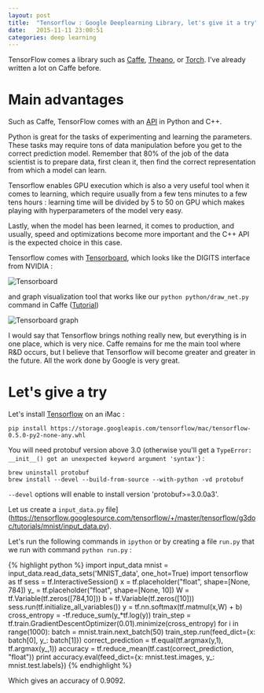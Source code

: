 ```yaml
---
layout: post
title:  "Tensorflow : Google Deeplearning Library, let's give it a try"
date:   2015-11-11 23:00:51
categories: deep learning
---
```


TensorFlow comes a library such as [Caffe](http://caffe.berkeleyvision.org/), [Theano](http://deeplearning.net/software/theano/), or [Torch](http://torch.ch/). I've already written a lot on Caffe before.

# Main advantages

Such as Caffe, TensorFlow comes with an [API](http://tensorflow.org/api_docs) in Python and C++.

Python is great for the tasks of experimenting and learning the parameters. These tasks may require tons of data manipulation before you get to the correct prediction model. Remember that 80% of the job of the data scientist is to prepare data, first clean it, then find the correct representation from which a model can learn.

Tensorflow enables GPU execution which is also a very useful tool when it comes to learning, which require usually from a few tens minutes to a few tens hours : learning time will be divided by 5 to 50 on GPU which makes playing with hyperparameters of the model very easy.

Lastly, when the model has been learned, it comes to production, and usually, speed and optimizations become more important and the C++ API is the expected choice in this case.

Tensorflow comes with [Tensorboard](http://tensorflow.org/how_tos/summaries_and_tensorboard/index.md), which looks like the DIGITS interface from NVIDIA :

![Tensorboard](http://api.tensorflow.org/system/image/body/1675/mnist_tensorboard.png)

and graph visualization tool that works like our `python python/draw_net.py` command in Caffe ([Tutorial](http://christopher5106.github.io/deep/learning/2015/09/04/Deep-learning-tutorial-on-Caffe-Technology.html))

![Tensorboard graph](http://api.tensorflow.org/system/image/body/1691/colorby_structure.png)

I would say that Tensorflow brings nothing really new, but everything is in one place, which is very nice. Caffe remains for me the main tool where R&D occurs, but I believe that Tensorflow will become greater and greater in the future. All the work done by Google is very great.


# Let's give a try

Let's install [Tensorflow](http://tensorflow.org/get_started/os_setup.md) on an iMac :

    pip install https://storage.googleapis.com/tensorflow/mac/tensorflow-0.5.0-py2-none-any.whl

You will need protobuf version above 3.0  (otherwise you'll get a `TypeError: __init__() got an unexpected keyword argument 'syntax'`) :

    brew uninstall protobuf
    brew install --devel --build-from-source --with-python -vd protobuf


`--devel` options will enable to install version  'protobuf>=3.0.0a3'.

Let us create a `input_data.py` file](https://tensorflow.googlesource.com/tensorflow/+/master/tensorflow/g3doc/tutorials/mnist/input_data.py).

Let's run the following commands in `ipython` or by creating a file `run.py` that we run with command `python run.py` :

{% highlight python %}
import input_data
mnist = input_data.read_data_sets('MNIST_data', one_hot=True)
import tensorflow as tf
sess = tf.InteractiveSession()
x = tf.placeholder("float", shape=[None, 784])
y_ = tf.placeholder("float", shape=[None, 10])
W = tf.Variable(tf.zeros([784,10]))
b = tf.Variable(tf.zeros([10]))
sess.run(tf.initialize_all_variables())
y = tf.nn.softmax(tf.matmul(x,W) + b)
cross_entropy = -tf.reduce_sum(y_*tf.log(y))
train_step = tf.train.GradientDescentOptimizer(0.01).minimize(cross_entropy)
for i in range(1000):
  batch = mnist.train.next_batch(50)
  train_step.run(feed_dict={x: batch[0], y_: batch[1]})
correct_prediction = tf.equal(tf.argmax(y,1), tf.argmax(y_,1))
accuracy = tf.reduce_mean(tf.cast(correct_prediction, "float"))
print accuracy.eval(feed_dict={x: mnist.test.images, y_: mnist.test.labels})
{% endhighlight %}

Which gives an accuracy of 0.9092.

